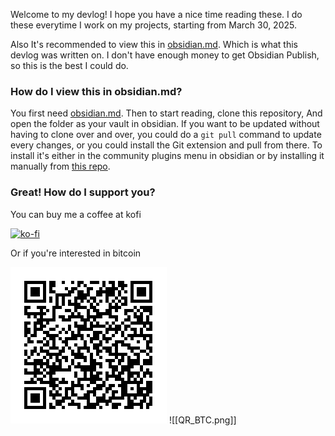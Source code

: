 Welcome to my devlog! I hope you have a nice time reading these. I do these everytime I work on my projects, starting from March 30, 2025.

Also It's recommended to view this in [obsidian.md](https://obsidian.md/). Which is what this devlog was written on. I don't have enough money to get Obsidian Publish, so this is the best I could do.

### How do I view this in obsidian.md?
You first need [obsidian.md](https://obsidian.md/). Then to start reading, clone this repository, And open the folder as your vault in obsidian. If you want to be updated without having to clone over and over, you could do a `git pull` command to update every changes, or you could install the Git extension and pull from there. To install it's either in the community plugins menu in obsidian or by installing it manually from [this repo](https://github.com/Vinzent03/obsidian-git).

### Great! How do I support you?
You can buy me a coffee at kofi

[![ko-fi](https://ko-fi.com/img/githubbutton_sm.svg)](https://ko-fi.com/C0C71C5Z0S)

Or if you're interested in bitcoin

![zpub6oJvMx97rBfSY2F5yeKsagA1zk4mWc7NewwyW8fd6R55j5i3jmc6aP7mXXQjHfT74vro6gciaNgpsBFeNpjsvbCvQ1LengheQ41kq9fAXbE](https://raw.githubusercontent.com/j3h1/devlog/refs/heads/main/Files/QR_BTC.png)
![[QR_BTC.png]]